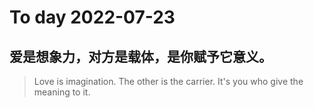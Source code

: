 
# To day 2022-07-23


## 爱是想象力，对方是载体，是你赋予它意义。
> Love is imagination. The other is the carrier. It's you who give the meaning to it.

    